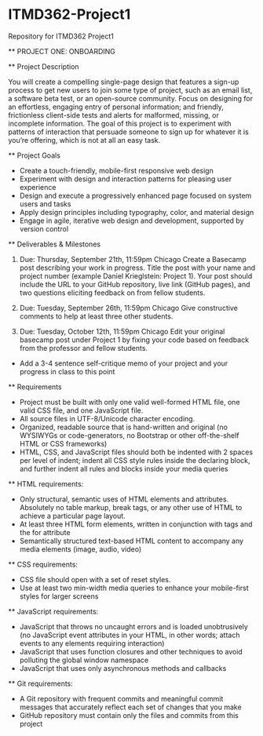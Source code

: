 # ITMD362-Project1
Repository for ITMD362 Project1

** PROJECT ONE: ONBOARDING

** Project Description

You will create a compelling single-page design that features a sign-up process to get new users to join some type of project, such as an email list, a software beta test, or an open-source community. Focus on designing for an effortless, engaging entry of personal information; and friendly, frictionless client-side tests and alerts for malformed, missing, or incomplete information. The goal of this project is to experiment with patterns of interaction that persuade someone to sign up for whatever it is you’re offering, which is not at all an easy task.

** Project Goals

* Create a touch-friendly, mobile-first responsive web design
* Experiment with design and interaction patterns for pleasing user experience
* Design and execute a progressively enhanced page focused on system users and tasks
* Apply design principles including typography, color, and material design
* Engage in agile, iterative web design and development, supported by version control

** Deliverables & Milestones

1. Due: Thursday, September 21th, 11:59pm Chicago Create a Basecamp post describing your work in progress. Title the post with your name and project number (example Daniel Krieglstein: Project 1). Your post should include the URL to your GitHub repository, live link (GitHub pages), and two questions eliciting feedback on from fellow students.

2. Due: Tuesday, September 26th, 11:59pm Chicago Give constructive comments to help at least three other students.

3. Due: Tuesday, October 12th, 11:59pm Chicago Edit your original basecamp post under Project 1 by fixing your code based on feedback from the professor and fellow students.
  * Add a 3-4 sentence self-critique memo of your project and your progress in class to this point

** Requirements

* Project must be built with only one valid well-formed HTML file, one valid CSS file, and one JavaScript file.
* All source files in UTF-8/Unicode character encoding.
* Organized, readable source that is hand-written and original (no WYSIWYGs or code-generators, no Bootstrap or other off-the-shelf HTML    or CSS frameworks)
* HTML, CSS, and JavaScript files should both be indented with 2 spaces per level of indent; indent all CSS style rules inside the declaring block, and further indent all rules and blocks inside your media queries

** HTML requirements:

* Only structural, semantic uses of HTML elements and attributes. Absolutely no table markup, break tags, or any other use of HTML to achieve a particular page layout.
* At least three HTML form elements, written in conjunction with <label> tags and the for attribute
* Semantically structured text-based HTML content to accompany any media elements (image, audio, video)

** CSS requirements:

* CSS file should open with a set of reset styles.
* Use at least two min-width media queries to enhance your mobile-first styles for larger screens

** JavaScript requirements:

* JavaScript that throws no uncaught errors and is loaded unobtrusively (no JavaScript event attributes in your HTML, in other words; attach events to any elements requiring interaction)
* JavaScript that uses function closures and other techniques to avoid polluting the global window namespace
* JavaScript that uses only asynchronous methods and callbacks

** Git requirements:

* A Git repository with frequent commits and meaningful commit messages that accurately reflect each set of changes that you make
* GitHub repository must contain only the files and commits from this project
